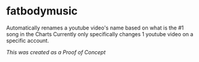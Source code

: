 # fatbodymusic 
Automatically renames a youtube video's name based on what is the #1 song in the Charts 
Currently only specifically changes 1 youtube video on a specific account.

*This was created as a Proof of Concept*
